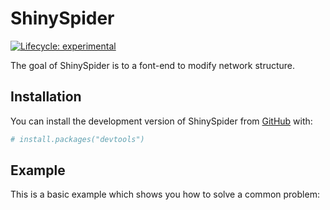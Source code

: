 
<!-- README.md is generated from README.Rmd. Please edit that file -->

# ShinySpider

<!-- badges: start -->

[![Lifecycle:
experimental](https://img.shields.io/badge/lifecycle-experimental-orange.svg)](https://lifecycle.r-lib.org/articles/stages.html#experimental)
<!-- badges: end -->

The goal of ShinySpider is to a font-end to modify network structure.

## Installation

You can install the development version of ShinySpider from
[GitHub](https://github.com/) with:

``` r
# install.packages("devtools")
```

## Example

This is a basic example which shows you how to solve a common problem:
